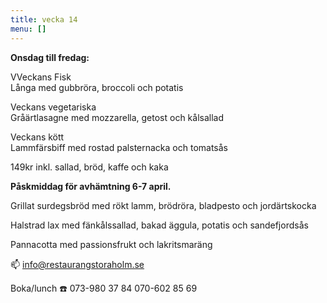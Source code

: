 ```yaml
---
title: vecka 14
menu: []
---
```

**Onsdag till fredag:**

VVeckans Fisk\
Långa med gubbröra, broccoli och potatis

Veckans vegetariska\
Gråärtlasagne med mozzarella, getost och kålsallad 

Veckans kött\
Lammfärsbiff med rostad palsternacka och tomatsås

149kr inkl. sallad, bröd, kaffe och kaka

**Påskmiddag för avhämtning 6-7 april.**

Grillat surdegsbröd med rökt lamm, brödröra, bladpesto och jordärtskocka

Halstrad lax med fänkålssallad, bakad äggula, potatis och sandefjordsås

Pannacotta med passionsfrukt och lakritsmaräng

📫 info@restaurangstoraholm.se

Boka/lunch
☎️ 073-980 37 84
070-602 85 69